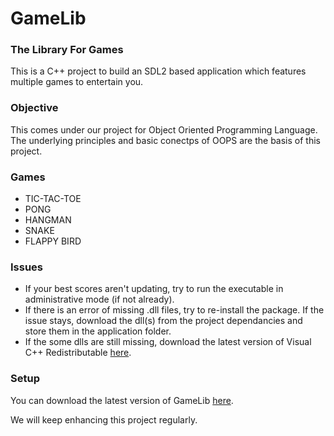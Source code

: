 # GameLib
### The Library For Games
This is a C++ project to build an SDL2 based application which features multiple games to entertain you.

### Objective
This comes under our project for Object Oriented Programming Language. The underlying principles and basic conectps of OOPS are the basis of this project.

### Games
- TIC-TAC-TOE
- PONG
- HANGMAN
- SNAKE
- FLAPPY BIRD

### Issues
- If your best scores aren't updating, try to run the executable in administrative mode (if not already).
- If there is an error of missing .dll files, try to re-install the package. If the issue stays, download the dll(s) from the project dependancies and store them in the application folder.
- If the some dlls are still missing, download the latest version of Visual C++ Redistributable [here](https://aka.ms/vs/16/release/vc_redist.x64.exe).

### Setup
You can download the latest version of GameLib [here](https://github.com/DivyanshFalodiya/GameLib/files/5560241/GameLib.zip).

We will keep enhancing this project regularly.
